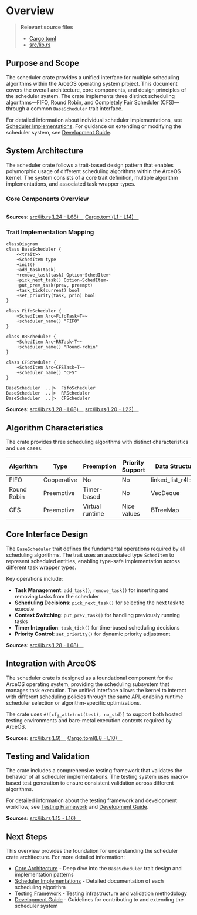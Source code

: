 # Overview

> **Relevant source files**
> * [Cargo.toml](https://github.com/arceos-org/scheduler/blob/7bb444d5/Cargo.toml)
> * [src/lib.rs](https://github.com/arceos-org/scheduler/blob/7bb444d5/src/lib.rs)

## Purpose and Scope

The scheduler crate provides a unified interface for multiple scheduling algorithms within the ArceOS operating system project. This document covers the overall architecture, core components, and design principles of the scheduler system. The crate implements three distinct scheduling algorithms—FIFO, Round Robin, and Completely Fair Scheduler (CFS)—through a common `BaseScheduler` trait interface.

For detailed information about individual scheduler implementations, see [Scheduler Implementations](/arceos-org/scheduler/3-scheduler-implementations). For guidance on extending or modifying the scheduler system, see [Development Guide](/arceos-org/scheduler/5-development-guide).

## System Architecture

The scheduler crate follows a trait-based design pattern that enables polymorphic usage of different scheduling algorithms within the ArceOS kernel. The system consists of a core trait definition, multiple algorithm implementations, and associated task wrapper types.

### Core Components Overview

```

```

**Sources:** [src/lib.rs(L24 - L68)&emsp;](https://github.com/arceos-org/scheduler/blob/7bb444d5/src/lib.rs#L24-L68) [Cargo.toml(L1 - L14)&emsp;](https://github.com/arceos-org/scheduler/blob/7bb444d5/Cargo.toml#L1-L14)

### Trait Implementation Mapping

```mermaid
classDiagram
class BaseScheduler {
    <<trait>>
    +SchedItem type
    +init()
    +add_task(task)
    +remove_task(task) Option~SchedItem~
    +pick_next_task() Option~SchedItem~
    +put_prev_task(prev, preempt)
    +task_tick(current) bool
    +set_priority(task, prio) bool
}

class FifoScheduler {
    +SchedItem Arc~FifoTask~T~~
    +scheduler_name() "FIFO"
}

class RRScheduler {
    +SchedItem Arc~RRTask~T~~
    +scheduler_name() "Round-robin"
}

class CFScheduler {
    +SchedItem Arc~CFSTask~T~~
    +scheduler_name() "CFS"
}

BaseScheduler  ..|>  FifoScheduler
BaseScheduler  ..|>  RRScheduler
BaseScheduler  ..|>  CFScheduler
```

**Sources:** [src/lib.rs(L28 - L68)&emsp;](https://github.com/arceos-org/scheduler/blob/7bb444d5/src/lib.rs#L28-L68) [src/lib.rs(L20 - L22)&emsp;](https://github.com/arceos-org/scheduler/blob/7bb444d5/src/lib.rs#L20-L22)

## Algorithm Characteristics

The crate provides three scheduling algorithms with distinct characteristics and use cases:

|Algorithm|Type|Preemption|Priority Support|Data Structure|
| --- | --- | --- | --- | --- |
|FIFO|Cooperative|No|No|linked_list_r4l::List|
|Round Robin|Preemptive|Timer-based|No|VecDeque|
|CFS|Preemptive|Virtual runtime|Nice values|BTreeMap|

## Core Interface Design

The `BaseScheduler` trait defines the fundamental operations required by all scheduling algorithms. The trait uses an associated type `SchedItem` to represent scheduled entities, enabling type-safe implementation across different task wrapper types.

Key operations include:

* **Task Management**: `add_task()`, `remove_task()` for inserting and removing tasks from the scheduler
* **Scheduling Decisions**: `pick_next_task()` for selecting the next task to execute
* **Context Switching**: `put_prev_task()` for handling previously running tasks
* **Timer Integration**: `task_tick()` for time-based scheduling decisions
* **Priority Control**: `set_priority()` for dynamic priority adjustment

**Sources:** [src/lib.rs(L28 - L68)&emsp;](https://github.com/arceos-org/scheduler/blob/7bb444d5/src/lib.rs#L28-L68)

## Integration with ArceOS

The scheduler crate is designed as a foundational component for the ArceOS operating system, providing the scheduling subsystem that manages task execution. The unified interface allows the kernel to interact with different scheduling policies through the same API, enabling runtime scheduler selection or algorithm-specific optimizations.

The crate uses `#![cfg_attr(not(test), no_std)]` to support both hosted testing environments and bare-metal execution contexts required by ArceOS.

**Sources:** [src/lib.rs(L9)&emsp;](https://github.com/arceos-org/scheduler/blob/7bb444d5/src/lib.rs#L9-L9) [Cargo.toml(L8 - L10)&emsp;](https://github.com/arceos-org/scheduler/blob/7bb444d5/Cargo.toml#L8-L10)

## Testing and Validation

The crate includes a comprehensive testing framework that validates the behavior of all scheduler implementations. The testing system uses macro-based test generation to ensure consistent validation across different algorithms.

For detailed information about the testing framework and development workflow, see [Testing Framework](/arceos-org/scheduler/4-testing-framework) and [Development Guide](/arceos-org/scheduler/5-development-guide).

**Sources:** [src/lib.rs(L15 - L16)&emsp;](https://github.com/arceos-org/scheduler/blob/7bb444d5/src/lib.rs#L15-L16)

## Next Steps

This overview provides the foundation for understanding the scheduler crate architecture. For more detailed information:

* [Core Architecture](/arceos-org/scheduler/2-core-architecture) - Deep dive into the `BaseScheduler` trait design and implementation patterns
* [Scheduler Implementations](/arceos-org/scheduler/3-scheduler-implementations) - Detailed documentation of each scheduling algorithm
* [Testing Framework](/arceos-org/scheduler/4-testing-framework) - Testing infrastructure and validation methodology
* [Development Guide](/arceos-org/scheduler/5-development-guide) - Guidelines for contributing to and extending the scheduler system